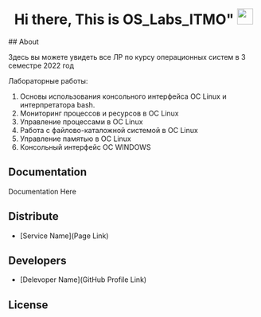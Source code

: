 <h1 align="center">Hi there, This is OS_Labs_ITMO"
<img src="https://github.com/blackcater/blackcater/raw/main/images/Hi.gif" height="32"/></h1>
## About

Здесь вы можете увидеть все ЛР по курсу операционных систем  в 3 семестре 2022 год 

Лабораторные работы:
1) Основы использования консольного интерфейса ОС Linux и интерпретатора 
bash.
2) Мониторинг процессов и ресурсов в ОС Linux
3) Управление процессами в ОС Linux
4) Работа с файлово-каталожной системой в ОС Linux
5) Управление памятью в ОС Linux
6) Консольный интерфейс ОС WINDOWS

## Documentation

Documentation Here

## Distribute

- [Service Name](Page Link)


## Developers

- [Delevoper Name](GitHub Profile Link)

## License
